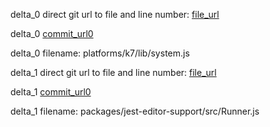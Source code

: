delta_0 direct git url to file and line number: [file_url](https://www.github.com/kriskowal/narwhal-lib/commit/d5d42db3b76f89b3a3ba9cc82051ee06a5c68028/#diff-0eed727fa40528f64bd55c848c2ec780fae17d668f65ef9ea3e1e5127aec66caL4)

delta_0 [commit_url0](https://www.github.com/kriskowal/narwhal-lib/commit/d5d42db3b76f89b3a3ba9cc82051ee06a5c68028)

delta_0 filename: platforms/k7/lib/system.js



delta_1 direct git url to file and line number: [file_url](https://www.github.com/facebook/jest/commit/9667765b58cdceeeaf652de18db326cd95104e44/#diff-440239d8238c97f947ac53ed3cb2dd4b66d2b97c6f7e33709b4f223fb5825995L80)

delta_1 [commit_url0](https://www.github.com/facebook/jest/commit/9667765b58cdceeeaf652de18db326cd95104e44)

delta_1 filename: packages/jest-editor-support/src/Runner.js



